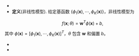 -
- **定义**(非线性模型). 给定基函数 $\{\phi_1(\mathbf{x}), \cdots, \phi_K(\mathbf{x})\}$，非线性模型为

$$ f(\mathbf{x};\theta) = \mathbf{w}^T\phi(\mathbf{x}) + b, $$

其中 $\phi(\mathbf{x}) = [\phi_1(\mathbf{x}),\cdots,\phi_K(\mathbf{x})]^T$，$\theta$ 包含 $\mathbf{w}$ 和偏置 $b$。

-
-
